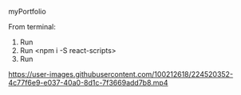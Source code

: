 myPortfolio

From terminal:

1. Run <npm install>
2. Run <npm i -S react-scripts>
3. Run <npm start>




https://user-images.githubusercontent.com/100212618/224520352-4c77f6e9-e037-40a0-8d1c-7f3669add7b8.mp4

